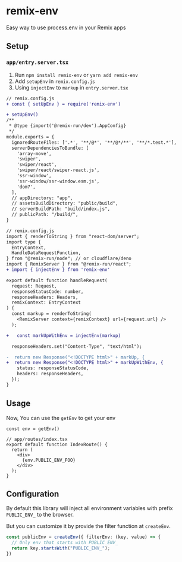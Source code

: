 # remix-env
Easy way to use process.env in your Remix apps

## Setup

### `app/entry.server.tsx`
1. Run `npm install remix-env` or `yarn add remix-env`
2. Add `setupEnv` in `remix.config.js`
3. Using `injectEnv` to `markup` in `entry.server.tsx`

```diff
// remix.config.js
+ const { setUpEnv } = require('remix-env')

+ setUpEnv()
/**
 * @type {import('@remix-run/dev').AppConfig}
 */
module.exports = {
  ignoredRouteFiles: ['.*', '**/@*', '**/@*/**', '**/*.test.*'],
  serverDependenciesToBundle: [
    'array-move',
    'swiper',
    'swiper/react',
    'swiper/react/swiper-react.js',
    'ssr-window',
    'ssr-window/ssr-window.esm.js',
    'dom7',
  ],
  // appDirectory: "app",
  // assetsBuildDirectory: "public/build",
  // serverBuildPath: "build/index.js",
  // publicPath: "/build/",
}

```

```diff
// remix.config.js
import { renderToString } from "react-dom/server";
import type {
  EntryContext,
  HandleDataRequestFunction,
} from "@remix-run/node"; // or cloudflare/deno
import { RemixServer } from "@remix-run/react";
+ import { injectEnv } from 'remix-env'

export default function handleRequest(
  request: Request,
  responseStatusCode: number,
  responseHeaders: Headers,
  remixContext: EntryContext
) {
  const markup = renderToString(
    <RemixServer context={remixContext} url={request.url} />
  );

+   const markUpWithEnv = injectEnv(markup)

  responseHeaders.set("Content-Type", "text/html");

-  return new Response("<!DOCTYPE html>" + markUp, {
+  return new Response("<!DOCTYPE html>" + markUpWithEnv, {
    status: responseStatusCode,
    headers: responseHeaders,
  });
}
```

## Usage

Now, You can use the `getEnv` to get your env
```tsx
const env = getEnv()

// app/routes/index.tsx
export default function IndexRoute() {
  return (
    <div>
      {env.PUBLIC_ENV_FOO}
    </div>
  );
}
```

## Configuration

By default this library will inject all environment variables with prefix `PUBLIC_ENV_` to the browser.

But you can customize it by provide the filter function at `createEnv`.

```typescript
const publicEnv = createEnv({ filterEnv: (key, value) => {
  // Only env that starts with PUBLIC_ENV_
  return key.startsWith("PUBLIC_ENV_");
})
```
